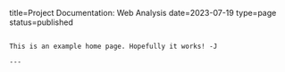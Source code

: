 title=Project Documentation: Web Analysis
date=2023-07-19
type=page
status=published
~~~~~~

This is an example home page. Hopefully it works! -J 

---
